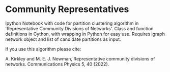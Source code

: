 # Community Representatives
Ipython Notebook with code for partition clustering algorithm in 'Representative Community Divisions of Networks'. 
Class and function definitions in Cython, with wrapping in Python for easy use.
Requires igraph network object and list of candidate partitions as input.

If you use this algorithm please cite:

A. Kirkley and M. E. J. Newman, Representative community divisions of networks. Communications Physics 5, 40 (2022).
